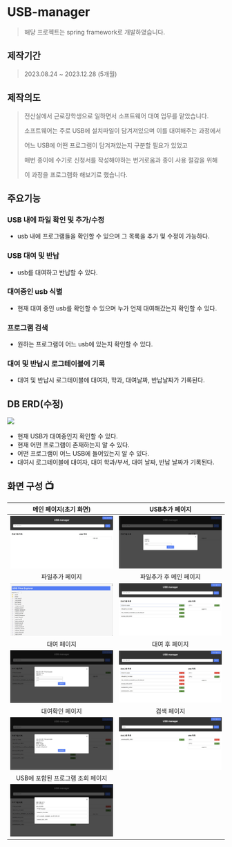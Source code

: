 


# USB-manager
> 해당 프로젝트는 spring framework로 개발하였습니다.

## 제작기간
>2023.08.24 ~ 2023.12.28 (5개월)

## 제작의도
> 전산실에서 근로장학생으로 일하면서 소프트웨어 대여 업무를 맡았습니다.
>  
> 소프트웨어는 주로 USB에 설치파일이 담겨져있으며 이를 대여해주는 과정에서
>   
> 어느 USB에 어떤 프로그램이 담겨져있는지 구분할 필요가 있었고
>  
> 매번 종이에 수기로 신청서를 작성해야하는 번거로움과 종이 사용 절감을 위해
>   
> 이 과정을 프로그램화 해보기로 했습니다.

## 주요기능

### USB 내에 파일 확인 및 추가/수정
- usb 내에 프로그램들을 확인할 수 있으며 그 목록을 추가 및 수정이 가능하다.

### USB 대여 및 반납
- usb를 대여하고 반납할 수 있다.

### 대여중인 usb 식별
- 현재 대여 중인 usb를 확인할 수 있으며 누가 언제 대여해갔는지 확인할 수 있다.

### 프로그램 검색
- 원하는 프로그램이 어느 usb에 있는지 확인할 수 있다.

### 대여 및 반납시 로그테이블에 기록
- 대여 및 반납시 로그테이블에 대여자, 학과, 대여날짜, 반납날짜가 기록된다.

## DB ERD(수정)
<img width="700" src=https://github.com/ITak21/USB-manager/assets/118645678/d1687660-6948-40e8-bc97-4d1fa5c76101>

- 현재 USB가 대여중인지 확인할 수 있다.
- 현재 어떤 프로그램이 존재하는지 알 수 있다.
- 어떤 프로그램이 어느 USB에 들어있는지 알 수 있다.
- 대여시 로그테이블에 대여자, 대여 학과/부서, 대여 날짜, 반납 날짜가 기록된다.

## 화면 구성 📺
| 메인 페이지(초기 화면)  |  USB추가 페이지   |
| :-------------------------------------------: | :------------: |
| <img width="329" src="images/usb-manager 초기화면.jpg">|  <img width="329" src="images/usb-manager usb추가화면.jpg">|  
| 파일추가 페이지  |   파일추가 후 메인 페이지   |  
| <img width="329" src="images/usb-manager 파일추가화면.jpg">| <img width="329" src="images/usb-manager 파일추가된화면.jpg">|
| 대여 페이지  |  대여 후 페이지  |
| <img width="329" src="images/usb-manager 대여화면.jpg">| <img width="329" src="images/usb-manager 대여후화면.jpg">|
| 대여확인 페이지 | 검색 페이지  |
| <img width="329" src="images/usb-manager 대여확인화면.jpg">| <img width="329" src="images/usb-manager 검색화면.jpg">|
| USB에 포함된 프로그램 조회 페이지|
| <img width="329" src="images/usb-manager usb에 포함된 프로그램들.jpg">|
